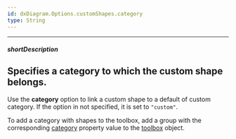 ```yaml
---
id: dxDiagram.Options.customShapes.category
type: String
---
```

---
##### shortDescription
Specifies a category to which the custom shape belongs.
---
Use the **category** option to link a custom shape to a default of custom category. If the option in not specified, it is set to `"custom"`. 

To add a category with shapes to the toolbox, add a group with the corresponding [category](/Documentation/ApiReference/UI_Widgets/dxDiagram/Configuration/toolbox/groups/#category) property value to the [toolbox](/Documentation/ApiReference/UI_Widgets/dxDiagram/Configuration/toolbox/) object.